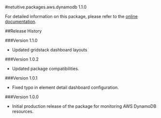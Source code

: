 #netuitive.packages.aws.dynamodb 1.1.0

For detailed information on this package, please refer to the [online documentation](https://help.netuitive.com/Content/Integrations/aws.htm).

##Release History

###Version 1.1.0

* Updated gridstack dashboard layouts

###Version 1.0.2

* Updated package compatibilities.

###Version 1.0.1

* Fixed typo in element detail dashboard configuration.

###Version 1.0.0

* Initial production release of the package for monitoring AWS DynamoDB resources.
